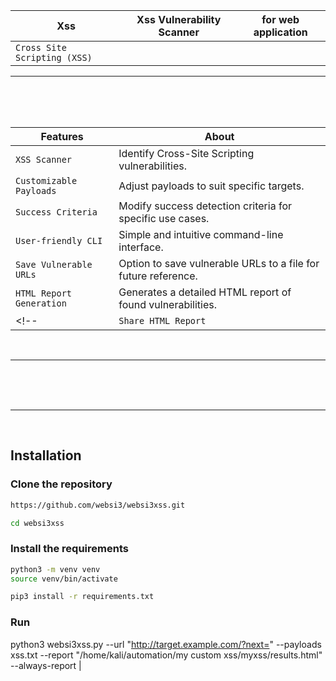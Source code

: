 
   
|Xss|Xss Vulnerability Scanner|for web application|
|----------------|--------------|-------------|
|`Cross Site Scripting (XSS)`|

</div>

<hr>

<br>
<br>
<br>


| Features                          | About                                                                       |
|-----------------------------------|-----------------------------------------------------------------------------|
| `XSS Scanner`                     | Identify Cross-Site Scripting vulnerabilities.                              |
| `Customizable Payloads`           | Adjust payloads to suit specific targets.                                   |
| `Success Criteria`                | Modify success detection criteria for specific use cases.                   |
| `User-friendly CLI`               | Simple and intuitive command-line interface.                                |
| `Save Vulnerable URLs`            | Option to save vulnerable URLs to a file for future reference.              |
| `HTML Report Generation`          | Generates a detailed HTML report of found vulnerabilities.                  |
<!-- | `Share HTML Report `  | Share HTML vulnerability reports directly                | -->

<br>
<hr>
<br>
<br>



<br>
<hr>
<br>

## Installation

### Clone the repository

```bash
https://github.com/websi3/websi3xss.git
```
```bash
cd websi3xss
```

### Install the requirements
```bash
python3 -m venv venv                                                                                                                                              
source venv/bin/activate
```
```bash
pip3 install -r requirements.txt
```

### Run 

python3 websi3xss.py --url "http://target.example.com/?next=" --payloads xss.txt --report "/home/kali/automation/my custom xss/myxss/results.html" --always-report
                                                                      |




